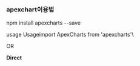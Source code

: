 

### apexchart이용법

npm install apexcharts --save

usage
Usageimport ApexCharts from 'apexcharts'\

OR

**Direct <script> include**Another way is to directly include it in your html`[<**script** src="https://cdn.jsdelivr.net/npm/apexcharts"></**script**>](https://cdn.jsdelivr.net/npm/apexcharts)`

## 1기본그래프
# ...Views/components/mydevice/stastics.vue
![20191202_135524](https://user-images.githubusercontent.com/44186682/70415822-df336b80-1aa0-11ea-90ed-9cfbf35220de.png)




## 2실시간그래프
# ...Views/components/Home/latelyGraph.vue
![ab1](https://user-images.githubusercontent.com/44186682/70415841-eb1f2d80-1aa0-11ea-986c-5af2d2767c53.png)
![ab2](https://user-images.githubusercontent.com/44186682/70415843-ebb7c400-1aa0-11ea-895b-2a449432d825.png)

